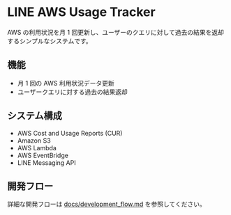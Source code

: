 # LINE AWS Usage Tracker

AWS の利用状況を月 1 回更新し、ユーザーのクエリに対して過去の結果を返却するシンプルなシステムです。

## 機能

- 月 1 回の AWS 利用状況データ更新
- ユーザークエリに対する過去の結果返却

## システム構成

- AWS Cost and Usage Reports (CUR)
- Amazon S3
- AWS Lambda
- AWS EventBridge
- LINE Messaging API

## 開発フロー

詳細な開発フローは [docs/development_flow.md](docs/development_flow.md) を参照してください。
